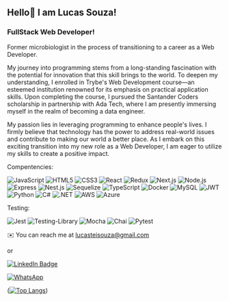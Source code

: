 ## Hello👋 I am **Lucas Souza**!

### FullStack Web Developer!

Former microbiologist in the process of transitioning to a career as a Web Developer.

My journey into programming stems from a long-standing fascination with the potential for innovation that this skill brings to the world. To deepen my understanding, I enrolled in Trybe's Web Development course—an esteemed institution renowned for its emphasis on practical application skills. Upon completing the course, I pursued the Santander Coders scholarship in partnership with Ada Tech, where I am presently immersing myself in the realm of becoming a data engineer.

My passion lies in leveraging programming to enhance people's lives. I firmly believe that technology has the power to address real-world issues and contribute to making our world a better place. As I embark on this exciting transition into my new role as a Web Developer, I am eager to utilize my skills to create a positive impact.
 
 Compentencies:
 
 ![JavaScript](https://img.shields.io/badge/javascript-%23323330.svg?style=for-the-badge&logo=javascript&logoColor=%23F7DF1E)
 ![HTML5](https://img.shields.io/badge/html5-%23E34F26.svg?style=for-the-badge&logo=html5&logoColor=white)
 ![CSS3](https://img.shields.io/badge/css3-%231572B6.svg?style=for-the-badge&logo=css3&logoColor=white)
 ![React](https://img.shields.io/badge/react-%2320232a.svg?style=for-the-badge&logo=react&logoColor=%2361DAFB)
 ![Redux](https://img.shields.io/badge/redux-%23593d88.svg?style=for-the-badge&logo=redux&logoColor=white)
 ![Next.js](https://img.shields.io/badge/next.js-black.svg?style=for-the-badge&logo=next.js&logoColor=white)
 ![Node.js](https://img.shields.io/badge/node.js-grey.svg?style=for-the-badge&logo=node.js)
 ![Express](https://img.shields.io/badge/express-darkgreen.svg?style=for-the-badge&logo=express)
 ![Nest.js](https://img.shields.io/badge/next.js-whitesmoke.svg?style=for-the-badge&logo=nestjs&logoColor=red)
 ![Sequelize](https://img.shields.io/badge/sequelize-teal.svg?style=for-the-badge&logo=sequelize&logoColor=white)
 ![TypeScript](https://img.shields.io/badge/typescript-whitesmoke.svg?style=for-the-badge&logo=typescript)
 ![Docker](https://img.shields.io/badge/docker-navy.svg?style=for-the-badge&logo=docker)
 ![MySQL](https://img.shields.io/badge/mysql-indigo.svg?style=for-the-badge&logo=mysql&logoColor=white)
 ![JWT](https://img.shields.io/badge/JWT-firebrick.svg?style=for-the-badge&logo=jsonwebtokens)
 ![Python](https://img.shields.io/badge/python-yellow.svg?style=for-the-badge&logo=python)
 ![C#](https://img.shields.io/badge/C%23-purple?style=for-the-badge&logo=c-sharp)
 ![.NET](https://img.shields.io/badge/.net-blue.svg?style=for-the-badge&logo=dotnet)
 ![AWS](https://img.shields.io/badge/aws-yellow.svg?style=for-the-badge&logo=amazonaws&logoColor=black)
 ![Azure](https://img.shields.io/badge/azure-white.svg?style=for-the-badge&logo=microsoftazure&logoColor=blue)
 
 Testing:
 
 ![Jest](https://img.shields.io/badge/-jest-%23C21325?style=for-the-badge&logo=jest&logoColor=white)
 ![Testing-Library](https://img.shields.io/badge/-TestingLibrary-%23E33332?style=for-the-badge&logo=testing-library&logoColor=white)
 ![Mocha](https://img.shields.io/badge/mocha-peru.svg?style=for-the-badge&logo=mocha&logoColor=black)
 ![Chai](https://img.shields.io/badge/chai-dimgray.svg?style=for-the-badge&logo=chai)
 ![Pytest](https://img.shields.io/badge/pytest-gold.svg?style=for-the-badge&logo=pytest)
 
✉️ You can reach me at lucasteisouza@gmail.com
 
 or
 
[![LinkedIn Badge](https://img.shields.io/badge/-LinkedIn-blue?style=for-the-badge&logo=Linkedin&logoColor=white&link=https://www.linkedin.com/in/lucasteisouza/)](https://www.linkedin.com/in/lucasteisouza/)
 
[![WhatsApp](https://img.shields.io/badge/WhatsApp-25D366?style=for-the-badge&logo=whatsapp&logoColor=white)](https://api.whatsapp.com/send?phone=5531975441211) 
 
([![Top Langs](https://github-readme-stats.vercel.app/api/top-langs/?username=Lucasteisouza)](https://github.com/Lucasteisouza/github-readme-stats))

<!---
- 👋 Hi, I’m Lucas Souza
- 👀 I’m interested in ...
- 🌱 I’m currently learning ...
- 💞️ I’m looking to collaborate on ...
- 📫 How to reach me ...


Lucasteisouza/Lucasteisouza is a ✨ special ✨ repository because its `README.md` (this file) appears on your GitHub profile.
You can click the Preview link to take a look at your changes.
--->
